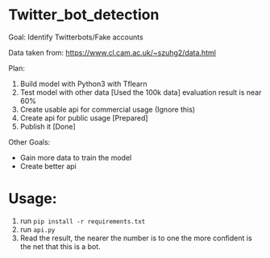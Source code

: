 # Twitter_bot_detection

Goal:
Identify Twitterbots/Fake accounts

Data taken from: https://www.cl.cam.ac.uk/~szuhg2/data.html

Plan:
1. Build model with Python3 with Tflearn
2. Test model with other data [Used the 100k data] evaluation result is near 60%
3. Create usable api for commercial usage (Ignore this)
4. Create api for public usage [Prepared]
5. Publish it [Done]

Other Goals:
- Gain more data to train the model
- Create better api

# Usage:
1. run `pip install -r requirements.txt`
2. run `api.py`
3. Read the result, the nearer the number is to one the more confident is the net that     this is a bot.
